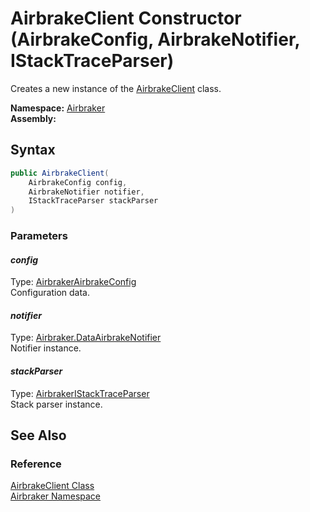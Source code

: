AirbrakeClient Constructor (AirbrakeConfig, AirbrakeNotifier, IStackTraceParser)
================================================================================
Creates a new instance of the [AirbrakeClient][1] class.

**Namespace:** [Airbraker][2]  
**Assembly:**

Syntax
------

```csharp
public AirbrakeClient(
	AirbrakeConfig config,
	AirbrakeNotifier notifier,
	IStackTraceParser stackParser
)
```

### Parameters

#### *config*
Type: [AirbrakerAirbrakeConfig][3]  
Configuration data.

#### *notifier*
Type: [Airbraker.DataAirbrakeNotifier][4]  
Notifier instance.

#### *stackParser*
Type: [AirbrakerIStackTraceParser][5]  
Stack parser instance.


See Also
--------

### Reference
[AirbrakeClient Class][1]  
[Airbraker Namespace][2]  

[1]: README.md
[2]: ../README.md
[3]: ../AirbrakeConfig/README.md
[4]: ../../Airbraker.Data/AirbrakeNotifier/README.md
[5]: ../IStackTraceParser/README.md